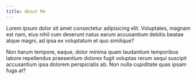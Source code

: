 ```yaml
---
title: About Me
---
```

Lorem ipsum dolor sit amet consectetur adipisicing elit. Voluptates, magnam est nam, eius nihil cum deserunt natus earum accusantium debitis beatae atque magni, ad ipsa ex voluptatum et quo similique?

Non harum tempore, eaque, dolor minima quam laudantium temporibus labore repellendus praesentium dolores fugit voluptas rerum sequi suscipit accusantium ipsa dolorem perspiciatis ab. Non nulla cupiditate quas ipsam fuga at?
